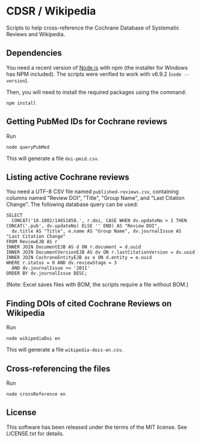CDSR / Wikipedia
================

Scripts to help cross-reference the Cochrane Database of Systematic Reviews and Wikipedia.

Dependencies
------------

You need a recent version of [Node.js](https://nodejs.org/) with npm (the installer for Windows has NPM included). The scripts were verified to work with v6.9.2 (`node --version`).

Then, you will need to install the required packages using the command:

```
npm install
```

Getting PubMed IDs for Cochrane reviews
---------------------------------------

Run

```
node queryPubMed
```

This will generate a file `doi-pmid.csv`.

Listing active Cochrane reviews
-------------------------------

You need a UTF-8 CSV file named `published-reviews.csv`, containing columns named "Review DOI", "Title", "Group Name", and "Last Citation Change". The following database query can be used:

```
SELECT
  CONCAT('10.1002/14651858.', r.doi, CASE WHEN dv.updateNo > 1 THEN CONCAT('.pub', dv.updateNo) ELSE '' END) AS "Review DOI",
  dv.title AS "Title", e.name AS "Group Name", dv.journalIssue AS "Last Citation Change"
FROM ReviewEJB AS r
INNER JOIN DocumentEJB AS d ON r.document = d.uuid
INNER JOIN DocumentVersionEJB AS dv ON r.lastCitationVersion = dv.uuid
INNER JOIN CochraneEntityEJB as e ON d.entity = e.uuid
WHERE r.status = 0 AND dv.reviewStage = 3
  AND dv.journalIssue >= '2011'
ORDER BY dv.journalIssue DESC;
```

(Note: Excel saves files with BOM, the scripts require a file without BOM.)

Finding DOIs of cited Cochrane Reviews on Wikipedia
---------------------------------------------------

Run

```
node wikipediaDoi en
```

This will generate a file `wikipedia-dois-en.csv`.

Cross-referencing the files
---------------------------

Run

```
node crossReference en
```

License
-------

This software has been released under the terms of the MIT license. See LICENSE.txt for details.